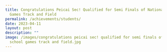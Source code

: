 ```yaml
---
title: Congratulations Peicai Sec! Qualified for Semi Finals of National School
  Games Track and Field
permalink: /achievements/students/
date: 2023-04-11
layout: post
description: ""
image: /images/congratulations peicai sec! qualified for semi finals of national
  school games track and field.jpg
---
```

